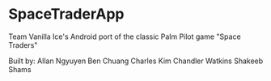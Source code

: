 # SpaceTraderApp

Team Vanilla Ice's Android port of the classic Palm Pilot game "Space Traders"

Built by:
  Allan Ngyuyen
  Ben Chuang
  Charles Kim
  Chandler Watkins
  Shakeeb Shams
